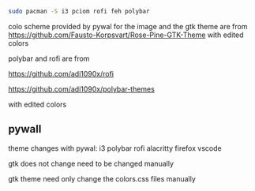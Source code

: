 ```bash
sudo pacman -S i3 pciom rofi feh polybar
```


colo scheme provided by pywal for the image and the gtk theme are from https://github.com/Fausto-Korpsvart/Rose-Pine-GTK-Theme with edited colors



polybar and rofi are from 

https://github.com/adi1090x/rofi

https://github.com/adi1090x/polybar-themes 

with edited colors




## pywall

theme changes with pywal: i3 polybar rofi alacritty firefox vscode 

gtk does not change need to be changed manually

gtk theme need only change the colors.css files manually